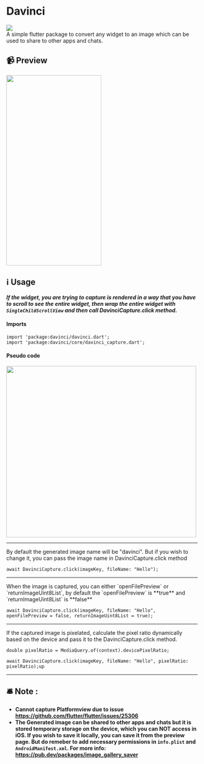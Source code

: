 # Davinci
<img src ="https://i.ibb.co/wJMkxM5/Oakbridge-Middle-School.png">
<br>
A simple flutter package to convert any widget to an image which can be used to share to other apps and chats.


## 📹 Preview
<img src ="https://i.ibb.co/8bt4H43/ezgif-com-gif-maker.gif" width="250" height="500">

## ℹ️ Usage

  <i><b> If the widget, you are trying to capture is rendered in a way that you have to scroll to see the entire widget, then wrap the entire widget with `SingleChildScrollView` and then call DavinciCapture.click method.</i> </b>
#### Imports
```
import 'package:davinci/davinci.dart';
import 'package:davinci/core/davinci_capture.dart';
```

#### Pseudo code
<img src ="https://i.ibb.co/tCgQpM3/carbon-1.png" width="500" height="450">


  
 <hr>
 By default the generated image name will be "davinci". But if you wish to change it, you can pass the image name in  DavinciCapture.click method

```
await DavinciCapture.click(imageKey, fileName: "Hello");
```
 <hr>
When the image is captured, you can either `openFilePreview` or `returnImageUint8List`, by default the `openFilePreview` is **true** and `returnImageUint8List` is **false**

```
await DavinciCapture.click(imageKey, fileName: "Hello", openFilePreview = false, returnImageUint8List = true);
```
 <hr>
If the captured image is pixelated, calculate the pixel ratio dynamically based on the device and pass it to the DavinciCapture.click method.

```
double pixelRatio = MediaQuery.of(context).devicePixelRatio;

await DavinciCapture.click(imageKey, fileName: "Hello", pixelRatio: pixelRatio);up
```
<hr>

## 🛎️ Note :

 - <b>Cannot capture Platformview due to issue https://github.com/flutter/flutter/issues/25306 </b>
 - <b>The Generated image can be shared to other apps and chats but it is stored temporary storage on the device, which you can NOT access in iOS. If you wish to save it locally, you can save it from the preview page. But do remeber to add necessary permissions in `info.plist` and `AndroidManifest.xml`. 
For more info: https://pub.dev/packages/image_gallery_saver</b>
